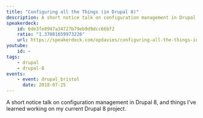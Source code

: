 ```yaml
---
title: "Configuring all the Things (in Drupal 8)"
description: A short notice talk on configuration management in Drupal 8, and things I’ve learned working on my current Drupal 8 project.
speakerdeck:
    id: 6de3fe8947a34727b79eb9d9dcc66bf2
    ratio: "1.37081659973226"
    url: https://speakerdeck.com/opdavies/configuring-all-the-things-in-drupal-8
youtube:
    id: ~
tags:
    - drupal
    - drupal-8
events:
    - event: drupal_bristol
      date: 2018-07-25
---
```

A short notice talk on configuration management in Drupal 8, and things I’ve learned working on my current Drupal 8 project.

